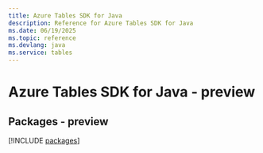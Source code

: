 ```yaml
---
title: Azure Tables SDK for Java
description: Reference for Azure Tables SDK for Java
ms.date: 06/19/2025
ms.topic: reference
ms.devlang: java
ms.service: tables
---
```

# Azure Tables SDK for Java - preview
## Packages - preview
[!INCLUDE [packages](tables-index.md)]